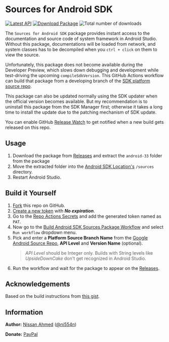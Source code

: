 # Sources for Android SDK

[![Latest API](https://img.shields.io/badge/API-33-blue)](https://developer.android.com/studio/releases/platforms)
[![Download Package](https://img.shields.io/badge/Download-zip-red)](/../../releases/download/v33_1753811578/sources-33.zip)
![Total number of downloads](https://img.shields.io/github/downloads/PEMessage/sources-for-android-sdk/total?color=eeeeee&label=)

The `Sources for Android SDK` package provides instant access to the documentation and source code of system framework in Android Studio. Without this package, documentations will be loaded from network, and system classes has to be decompiled when you `ctrl + click` on them to view the source.

Unfortunately, this package does not become available during the Developer Preview, which slows down debugging and development while test-driving the upcoming `compileSdkVersion`. This GitHub Actions workflow can build that package from a developing branch of the [SDK platform source repo](https://android.googlesource.com/platform/frameworks/base).

This package can also be updated normally using the SDK updater when the official version becomes available. But my recommendation is to uninstall this package from the SDK Manager first; otherwise it takes a long time to install the update due to the patching mechanism of SDK update.

You can enable GitHub [Release Watch](.images/watch-release.png) to get notified when a new build gets released on this repo.

## Usage

1. Download the package from [Releases](/../../releases) and extract the `android-33` folder from the package
2. Move the extracted folder into the [Android SDK Location's](.images/sdk-location.jpg) `/sources` directory.
3. Restart Android Studio.

## Build it Yourself

1. [Fork](https://github.com/ni554n/sources-for-android-sdk/fork) this repo on GitHub.
2. [Create a new token](https://github.com/settings/tokens/new?scopes=repo&description=Sources%20for%20Android%20SDK) with **_No expiration_**.
3. Go to the [Repo Actions Secrets](/../../settings/secrets/actions/new) and add the generated token named as `PAT`.
4. Now go to the [Build Android SDK Sources Package Workflow](/../../actions/workflows/build-package.yaml) and select `Run workflow` dropdown menu.
5. Pick and enter a **Platform Source Branch Name** from the [Google Android Source Repo](https://android.googlesource.com/platform/frameworks/base), **API Level** and **Version Name** (optional).
    > _API Level_ should be Integer only. Builds with String levels like _UpsideDownCake_ don't get recognized in Android Studio.
6. Run the workflow and wait for the package to appear on the [Releases](/../../releases).

## Acknowledgements

Based on the build instructions from [this gist](https://gist.github.com/cketti/210bb18b6e6112135b7b6468754901bf).

## Information

**Author:** [Nissan Ahmed](https://ni554n.github.io) ([@ni554n](https://twitter.com/ni554n))

**Donate:** [PayPal](https://paypal.me/ni554n)
<img src="https://ping.anissan.com/?repo=sources-for-android-sdk" width="0" height="0" align="right">
